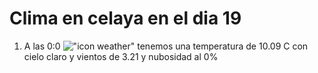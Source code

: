 # Clima en celaya en el dia 19

1. A las 0:0 !["icon weather"](http://openweathermap.org/img/w/01n.png) tenemos una temperatura de 10.09 C con cielo claro y  vientos de 3.21 y nubosidad al 0%
